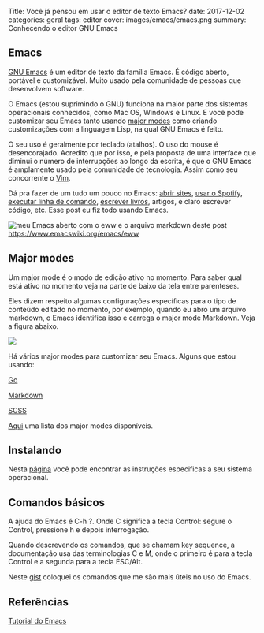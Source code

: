 Title: Você já pensou em usar o editor de texto Emacs?
date: 2017-12-02
categories: geral
tags: editor
cover: images/emacs/emacs.png
summary: Conhecendo o editor GNU Emacs

## Emacs

[GNU Emacs](https://www.gnu.org/software/emacs/) é um editor de texto da família Emacs. É código aberto, portável e customizável. Muito usado pela comunidade de pessoas que desenvolvem software.

O Emacs (estou suprimindo o GNU) funciona na maior parte dos sistemas operacionais conhecidos, como Mac OS, Windows e Linux. E você pode customizar seu Emacs tanto usando [major modes](https://www.gnu.org/software/emacs/manual/html_node/emacs/Major-Modes.html#Major-Modes) como criando customizações com a linguagem Lisp, na qual GNU Emacs é feito.

O seu uso é geralmente por teclado (atalhos). O uso do mouse é desencorajado. Acredito que por isso, e pela proposta de uma interface que diminui o número de interrupções ao longo da escrita, é que o GNU Emacs é amplamente usado pela comunidade de tecnologia. Assim como seu concorrente o [Vim](http://www.vim.org/).

Dá pra fazer de um tudo um pouco no Emacs: [abrir sites](https://www.emacswiki.org/emacs/CategoryWebBrowser), [usar o Spotify](https://github.com/krisajenkins/helm-spotify), [executar linha de comando](http://www.nongnu.org/emacsdoc-fr/manuel/shell.html), [escrever livros](https://www.masteringemacs.org/article/how-to-write-a-book-in-emacs), artigos, e claro escrever código, etc. Esse post eu fiz todo usando Emacs.

![meu Emacs aberto com o eww e o arquivo markdown deste post](/images/emacs/este-post-emacs.png)
https://www.emacswiki.org/emacs/eww


## Major modes

Um major mode é o modo de edição ativo no momento. Para saber qual está ativo no momento veja na parte de baixo da tela entre parenteses.

Eles dizem respeito algumas configurações específicas para o tipo de conteúdo editado no momento, por exemplo, quando eu abro um arquivo markdown, o Emacs identifica isso e carrega o major mode Markdown. Veja a figura abaixo.

![](/images/emacs/major-mode.png)


Há vários major modes para customizar seu Emacs. Alguns que estou usando:

[Go](https://github.com/dominikh/go-mode.el)

[Markdown](https://jblevins.org/projects/markdown-mode/)

[SCSS](https://www.emacswiki.org/emacs/ScssMode)

[Aqui](https://www.emacswiki.org/emacs/List_Of_Major_And_Minor_Modes) uma lista dos major modes disponíveis.

## Instalando

Nesta [página](https://www.gnu.org/software/emacs/download.html) você pode encontrar as instruções especificas a seu sistema operacional.

## Comandos básicos

A ajuda do Emacs é C-h ?. Onde C significa a tecla Control: segure o Control, pressione h e depois interrogação.

Quando descrevendo os comandos, que se chamam key sequence, a documentação usa das terminologias C e M, onde o primeiro é para a tecla Control e a segunda para a tecla ESC/Alt.

Neste [gist](https://gist.github.com/roselmamendes/41c8d476b6e11712110d7549ede3e71e) coloquei os comandos que me são mais úteis no uso do Emacs.

## Referências

[Tutorial do Emacs](http://www2.lib.uchicago.edu/keith/tcl-course/emacs-tutorial.html)
